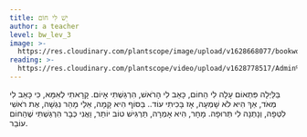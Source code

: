 ```yaml
---
title: יֵשׁ לִי חוֹם
author: a teacher
level: bw_lev_3
image: >-
  https://res.cloudinary.com/plantscope/image/upload/v1628668077/bookworm_webapp/illustrations/jw_lj_hfy.jpg
reading: >-
  https://res.cloudinary.com/plantscope/video/upload/v1628778517/Admin%20recordings/tprmxr50ui3wdyyyejru.mp3
---
```

בַּלַּיְלָה פִּתְאוֹם עָלָה לִי הַחוֹם,
כָּאַב לִי הָרֹאשׁ, הִרְגַּשְׁתִּי אָיוֹם.
קָרָאתִי לְאִמָּא, כִּי כָּאַב לִי מְאֹד,
אַךְ הִיא לֹא שָׁמְעָה, אָז בָּכִיתִי עוֹד..
בַּסּוֹף הִיא קָמָה, אֵלַי מָהֵר נִגְשָׁה,
אֶת רֹאשִׁי לִטְּפָה, וְנָתְנָה לִי תְּרוּפָה.
מָחָר, הִיא אָמְרָה, תַּרְגִּישׁ טוֹב יוֹתֵר,
וַאֲנִי כְּבָר הִרְגַּשְׁתִּי שֶׁהַחוֹם עוֹבֵר.
